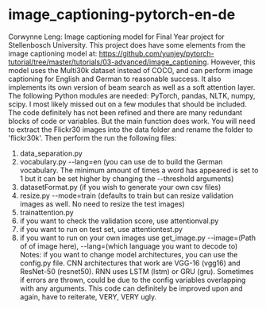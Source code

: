 # image_captioning-pytorch-en-de

Corwynne Leng: Image captioning model for Final Year project for Stellenbosch University.
This project does have some elements from the image captioning model at: https://github.com/yunjey/pytorch-tutorial/tree/master/tutorials/03-advanced/image_captioning.
However, this model uses the Multi30k dataset instead of COCO, and can perform image captioning for English and German to reasonable success. It also implements its own version of beam search as well as a soft attention layer.
The following Python modules are needed: PyTorch, pandas, NLTK, numpy, scipy. I most likely missed out on a few modules that should be included.
The code definitely has not been refined and there are many redundant blocks of code or variables. But the main function does work.
You will need to extract the Flickr30 images into the data folder and rename the folder to 'flickr30k'.
Then perform the run the following files:
1) data_separation.py
2) vocabulary.py --lang=en  (you can use de to build the German vocabulary. The minimum amount of times a word has appeared is set to 1 but it can be set higher by changing the --threshold arguments)
3) datasetFormat.py (if you wish to generate your own csv files)
4) resize.py --mode=train (defaults to train but can resize validation images as well. No need to resize the test images)
5) trainattention.py
6) if you want to check the validation score, use attentionval.py
7) if you want to run on test set, use attentiontest.py
8) if you want to run on your own images use get_image.py --image=(Path of of image here), --lang=(which language you want to decode to)
Notes:
if you want to change model architectures, you can use the config.py file. CNN architectures that work are VGG-16 (vgg16) and ResNet-50 (resnet50). RNN uses LSTM (lstm) or GRU (gru). Sometimes if errors are thrown, could be due to the config variables overlapping with any arguments.
This code can definitely be improved upon and again, have to reiterate, VERY, VERY ugly. 
